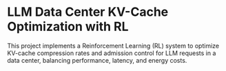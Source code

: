 # LLM Data Center KV-Cache Optimization with RL

This project implements a Reinforcement Learning (RL) system to optimize KV-cache compression rates and admission control for LLM requests in a data center, balancing performance, latency, and energy costs.
